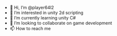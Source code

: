 - 👋 Hi, I’m @player64l2
- 👀 I’m interested in unity 2d scripting
- 🌱 I’m currently learning unity C#
- 💞️ I’m looking to collaborate on game development
- 📫 How to reach me 

<!---
player64l2/player64l2 is a ✨ special ✨ repository because its `README.md` (this file) appears on your GitHub profile.
You can click the Preview link to take a look at your changes.
--->

